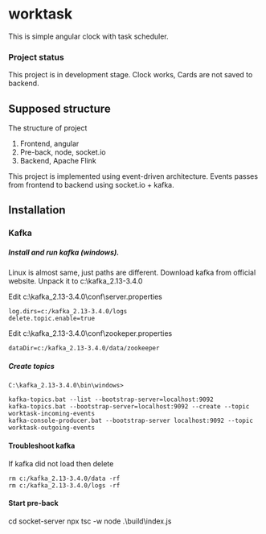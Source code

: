 # worktask
This is simple angular clock with task scheduler.
### Project status
This project is in development stage. Clock works, Cards are not saved to backend.
## Supposed structure
The structure of project
1. Frontend, angular
2. Pre-back, node, socket.io
3. Backend, Apache Flink

This project is implemented using event-driven architecture. Events passes from frontend to backend using socket.io + kafka.

## Installation

### Kafka

##### Install and run kafka (windows). 
Linux is almost same, just paths are different. Download kafka from official website. Unpack it to c:\kafka_2.13-3.4.0

Edit c:\kafka_2.13-3.4.0\conf\server.properties
```
log.dirs=c:/kafka_2.13-3.4.0/logs
delete.topic.enable=true
```

Edit c:\kafka_2.13-3.4.0\conf\zookeper.properties
```
dataDir=c:/kafka_2.13-3.4.0/data/zookeeper
```

##### Create topics
```
C:\kafka_2.13-3.4.0\bin\windows>

kafka-topics.bat --list --bootstrap-server=localhost:9092
kafka-topics.bat --bootstrap-server=localhost:9092 --create --topic worktask-incoming-events
kafka-console-producer.bat --bootstrap-server localhost:9092 --topic worktask-outgoing-events
```


#### Troubleshoot kafka
If kafka did not load then delete
```
rm c:/kafka_2.13-3.4.0/data -rf
rm c:/kafka_2.13-3.4.0/logs -rf
```

#### Start pre-back
cd socket-server
npx tsc -w
node .\build\index.js
